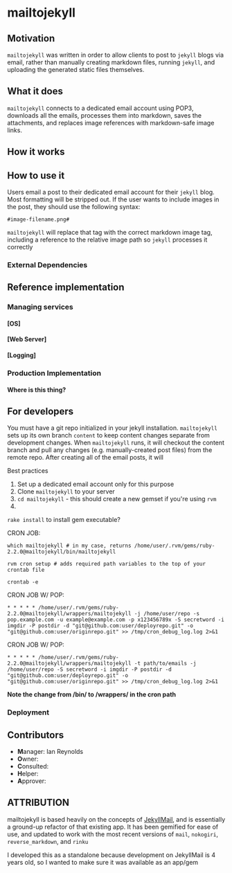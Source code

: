 # mailtojekyll

## Motivation

`mailtojekyll` was written in order to allow clients to post to `jekyll` blogs via email, rather than manually creating markdown files, running `jekyll`, and uploading the generated static files themselves.

## What it does

`mailtojekyll` connects to a dedicated email account using POP3, downloads all the emails, processes them into markdown, saves the attachments, and replaces image references with markdown-safe image links.

## How it works



## How to use it

Users email a post to their dedicated email account for their `jekyll` blog.  Most formatting will be stripped out.  If the user wants to include images in the post, they should use the following syntax:

```
#image-filename.png#
```

`mailtojekyll` will replace that tag with the correct markdown image tag, including a reference to the relative image path so `jekyll` processes it correctly

### External Dependencies

## Reference implementation

### Managing services

#### [OS]

#### [Web Server]

#### [Logging]

### Production Implementation

#### Where is this thing?

## For developers

You must have a git repo initialized in your jekyll installation.  `mailtojekyll` sets up its own branch `content` to keep content changes separate from development changes.  When `mailtojekyll` runs, it will checkout the content branch and pull any changes (e.g. manually-created post files) from the remote repo.  After creating all of the email posts, it will 

Best practices  
1. Set up a dedicated email account only for this purpose
2. Clone `mailtojekyll` to your server
3. `cd mailtojekyll` - this should create a new gemset if you're using `rvm`
4. 

`rake install` to install gem executable?

CRON JOB:
```
which mailtojekyll # in my case, returns /home/user/.rvm/gems/ruby-2.2.0@mailtojekyll/bin/mailtojekyll

rvm cron setup # adds required path variables to the top of your crontab file

crontab -e
```

CRON JOB W/ POP:
```
* * * * * /home/user/.rvm/gems/ruby-2.2.0@mailtojekyll/wrappers/mailtojekyll -j /home/user/repo -s pop.example.com -u example@example.com -p x123456789x -S secretword -i imgdir -P postdir -d "git@github.com:user/deployrepo.git" -o "git@github.com:user/originrepo.git" >> /tmp/cron_debug_log.log 2>&1
```

CRON JOB W/ POP:
```
* * * * * /home/user/.rvm/gems/ruby-2.2.0@mailtojekyll/wrappers/mailtojekyll -t path/to/emails -j /home/user/repo -S secretword -i imgdir -P postdir -d "git@github.com:user/deployrepo.git" -o "git@github.com:user/originrepo.git" >> /tmp/cron_debug_log.log 2>&1
```

**Note the change from /bin/ to /wrappers/ in the cron path**

### Deployment

## Contributors

 * **M**anager: Ian Reynolds
 * **O**wner:
 * **C**onsulted:
 * **H**elper:
 * **A**pprover:

## ATTRIBUTION

mailtojekyll is based heavily on the concepts of [JekyllMail](https://github.com/masukomi/JekyllMail), and is essentially a ground-up refactor of that existing app.  It has been gemified for ease of use, and updated to work with the most recent versions of `mail`, `nokogiri`, `reverse_markdown`, and `rinku`

I developed this as a standalone because development on JekyllMail is 4 years old, so I wanted to make sure it was available as an app/gem
